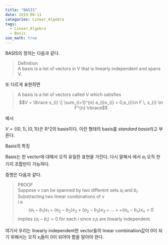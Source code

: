 ```yaml
---
title: "BASIS"
date: 2019-08-11
categories: Linear_Algebra
tags:
  - Linear_Algebra
  - Basis
use_math: true
---
```

BASIS의 정의는 다음과 같다.

>Definition<br>
>A basis is a list of vectors in V that is linearly independent and spans V.

또 다르게 표현하면<br>

>A basis is a list of vectors called V which satisfies
>$$V = \lbrace x_{i} \| \sum_{i=1}^{n} a_{i}x_{i} = 0,a_{i}\in F \, x_{i} \in F^{n} \rbrace$$


예시<br>

$V = \lbrace(0,1),(0,1)\rbrace$은 R^2의 basis이다. 이런 형태의 basis를  *standard basis*라고 부른다.

Basis의 특징

Basis는 한 vector에 대해서 오직 유일한 표현을 가진다.
다시 말해서 에서 $a_{i}$ 오직 한가지 조합만이 가능하다.<br>

증명은 다음과 같다.<br>
>PROOF<br>
>Suppose v can be spanned by two different sets ${a_{i}}$ and ${b_{i}}$.
>Substracting two linear combinations of v<br>
>i.e $$(a_{1}-b_{1})x_{1}+(a_{2}-b_{2})x_{2}+(a_{3}-b_{3})x_{3}+...++(a_{n}-b_{n})x_{n} = 0$$
>implies $(a_{i}-b_{i}) = 0$ for each i since $x_{i}s$ are linearly independent.

여기서 우리는 linearly independent한 vector들의 linear combination값이 0이 되기 위해서는 오직 $x_{i}$들이 0이 되어야 함을 알아야 한다.
